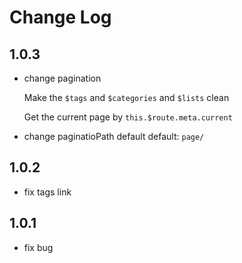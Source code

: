 # Change Log

## 1.0.3
- change pagination

  Make the `$tags` and `$categories` and `$lists` clean

  Get the current page by `this.$route.meta.current`

- change paginatioPath default
default: `page/`

## 1.0.2
- fix tags link

## 1.0.1
- fix bug

